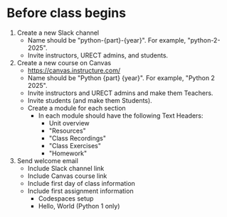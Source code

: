 # Before class begins

1. Create a new Slack channel
    - Name should be "python-{part}-{year}". For example, "python-2-2025".
    - Invite instructors, URECT admins, and students.
2. Create a new course on Canvas
    - https://canvas.instructure.com/
    - Name should be "Python {part} {year}". For example, "Python 2 2025".
    - Invite instructors and URECT admins and make them Teachers.
    - Invite students (and make them Students).
    - Create a module for each section
        - In each module should have the following Text Headers:
            - Unit overview
            - "Resources"
            - "Class Recordings"
            - "Class Exercises"
            - "Homework"
3. Send welcome email
    - Include Slack channel link
    - Include Canvas course link
    - Include first day of class information
    - Include first assignment information
        - Codespaces setup
        - Hello, World (Python 1 only)
